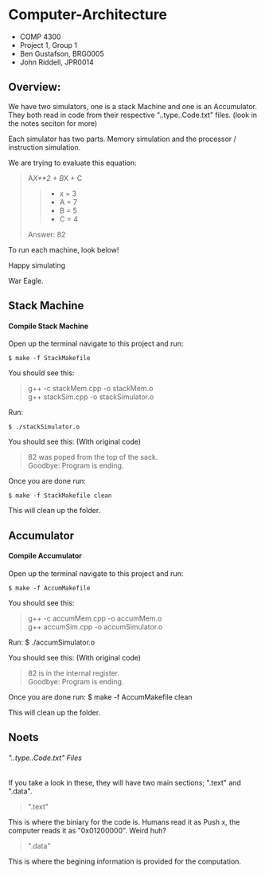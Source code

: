 Computer-Architecture
=====================
- COMP 4300 
- Project 1, Group 1
- Ben Gustafson, BRG0005
- John Riddell, JPR0014

Overview: 
-------------

We have two simulators, one is a stack Machine and one is an Accumulator.
They both read in code from their respective "..type..Code.txt" files. (look in the notes seciton for more) 

Each simulator has two parts. Memory simulation and the processor / instruction simulation.

We are trying to evaluate this equation: 

>A*X**2 + B*X + C
>> - x = 3
>> - A = 7
>> - B = 5
>> - C = 4
>
> Answer: 82

To run each machine, look below!

Happy simulating

War Eagle.



Stack Machine
-------------

#### Compile Stack Machine ####

Open up the terminal navigate to this project and run:
	
	$ make -f StackMakefile

You should see this:

>g++ -c stackMem.cpp -o stackMem.o <br/>
>g++ stackSim.cpp -o stackSimulator.o

Run: 

	$ ./stackSimulator.o

You should see this: (With original code)

>82 was poped from the top of the sack. <br/>
>Goodbye: Program is ending.

Once you are done run:
	
	$ make -f StackMakefile clean

This will clean up the folder.


Accumulator
-------------

#### Compile Accumulator ####

Open up the terminal navigate to this project and run:
	
	$ make -f AccumMakefile

You should see this:

>g++ -c accumMem.cpp -o accumMem.o <br/>
>g++ accumSim.cpp -o accumSimulator.o

Run:
	$ ./accumSimulator.o

You should see this: (With original code)

>82 is in the internal register. <br/>
>Goodbye: Program is ending.

Once you are done run:
	$ make -f AccumMakefile clean

This will clean up the folder.

Noets
-------------

###### "..type..Code.txt" Files #####

If you take a look in these, they will have two main sections; ".text" and ".data".

>".text"

This is where the biniary for the code is. Humans read it as Push x, the computer reads it as "0x01200000". Weird huh?

>".data"

This is where the begining information is provided for the computation.
